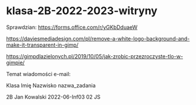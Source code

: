 # klasa-2B-2022-2023-witryny


Sprawdzian:
https://forms.office.com/r/yGKbDduaeW

https://daviesmediadesign.com/pl/remove-a-white-logo-background-and-make-it-transparent-in-gimp/

https://gimpdlazielonych.pl/2019/10/05/jak-zrobic-przezroczyste-tlo-w-gimpie/


Temat wiadomości e-mail:

Klasa Imię Nazwisko nazwa_zadania

2B Jan Kowalski 2022-06-Inf03 02 JS
